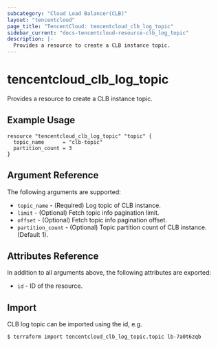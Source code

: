 ```yaml
---
subcategory: "Cloud Load Balancer(CLB)"
layout: "tencentcloud"
page_title: "TencentCloud: tencentcloud_clb_log_topic"
sidebar_current: "docs-tencentcloud-resource-clb_log_topic"
description: |-
  Provides a resource to create a CLB instance topic.
---
```


# tencentcloud_clb_log_topic

Provides a resource to create a CLB instance topic.

## Example Usage

```hcl
resource "tencentcloud_clb_log_topic" "topic" {
  topic_name      = "clb-topic"
  partition_count = 3
}
```

## Argument Reference

The following arguments are supported:

* `topic_name` - (Required) Log topic of CLB instance.
* `limit` - (Optional) Fetch topic info pagination limit.
* `offset` - (Optional) Fetch topic info pagination offset.
* `partition_count` - (Optional) Topic partition count of CLB instance.(Default 1).

## Attributes Reference

In addition to all arguments above, the following attributes are exported:

* `id` - ID of the resource.



## Import

CLB log topic can be imported using the id, e.g.

```
$ terraform import tencentcloud_clb_log_topic.topic lb-7a0t6zqb

